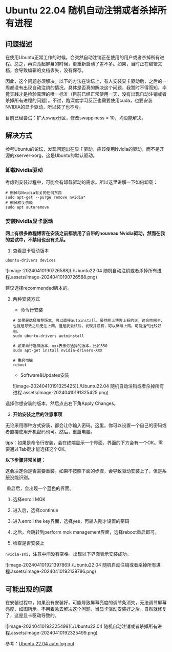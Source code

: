 # Ubuntu 22.04 随机自动注销或者杀掉所有进程

## 问题描述

在使用Ubuntu正常工作的时候，会突然自动注销正在使用的用户或者杀掉所有进程。总之，再次亮起屏幕的时候，更重新启动了差不多。如果，当时正在编辑文档，会导致编辑的文档丢失，没有保存。

因此，这个问题必须解决。以下的方法在论坛上，有人安装显卡驱动后，之后的一周都没有出现自动注销的情况。具体是否真的解决这个问题，我暂时不得而知，毕竟实践才是检验真理的唯一标准（目前已经正常使用一天，没有出现自动注销或者杀掉所有进程的问题）。不过，跑深度学习反正也需要使用cuda，也要安装NVIDIA的显卡驱动，所以装了也不亏。

目前已经尝试：扩大swap分区，修改swappiness = 10，均没能解决。

## 解决方式

参考Ubuntu的论坛，发现问题出在显卡驱动，应该使用Nvidia的驱动，而不是开源的xserver-xorg，这是Ubuntu的默认驱动。

### 卸载Nvidia驱动

考虑到安装过程中，可能会有卸载驱动的需求。所以这里讲解一下如何卸载：

```shell
# 删掉与Nvidia有关的任何东西
sudo apt-get --purge remove nvidia*
# 删掉相关依赖
sudo apt autoremove
```



### 安装Nvidia显卡驱动

**网上有很多教程博客在安装之前都禁用了自带的nouveau Nvidia驱动，然而在我的尝试中，不禁用也没有关系。**

1. 查看显卡驱动版本

`ubuntu-drivers devices`

![image-20240410190726588](./Ubuntu22.04 随机自动注销或者杀掉所有进程.assets/image-20240410190726588.png)

建议选择recommended版本的。

2. 两种安装方式

   - 命令行安装

   ```shell
   # 如果是选择推荐版本，可以直接autoinstall。虽然网上博客上有的说，这会吃网卡，也就是导致之后无法上网，但是我尝试后，发现并没有，可以继续上网。可能运气比较好吧。
   sudo ubuntu-drivers autoinstall
   
   # 如果自行选择版本，xxx表示你选择的版本，比如550
   sudo apt-get install nvidia-drivers-XXX 
   
   # 重启电脑
   reboot
   ```

   - Software&Updates安装

   ![image-20240410191325425](./Ubuntu22.04 随机自动注销或者杀掉所有进程.assets/image-20240410191325425.png)

选择你想安装的版本，然后点击右下角Apply Changes。

3. **开始安装之后的注意事项**

无论采用哪种方式安装，都会让你输入密码。这里，你可以设置一个自己的密码或者直接使用开机密码也可。然后，重启电脑。

tips：如果是命令行安装，会在终端显示一个界面，界面的下方会有一个OK。需要通过Tab键才能选择这个OK。

**以下步骤非常关键：**

​	这会决定你是否需要重装。如果不按照下面的步骤，会导致驱动安装上了，但是系统没能识别。

​	重启后，会出现一个蓝色的界面。

1. 选择enroll MOK
2. 进入后，选择continue
3. 进入enroll the key界面，选择yes，再输入刚才设置的密码
4. 之后，会跳转到perform mok management界面，选择reboot重启即可。



4. 检查是否安装上

`nvidia-smi`，注意中间没有空格。出现以下界面表示安装成功。

![image-20240410192139786](./Ubuntu22.04 随机自动注销或者杀掉所有进程.assets/image-20240410192139786.png)



## 可能出现的问题

在安装过程中，如果没有安装好，可能导致屏幕亮度的调节条消失，无法调节屏幕亮度，如图所示。不用着急去解决这个问题，当显卡驱动安装好之后，自然就修复了，这是显卡驱动导致的。

![image-20240410192325499](./Ubuntu22.04 随机自动注销或者杀掉所有进程.assets/image-20240410192325499.png)

参考：[Ubuntu 22.04 auto log out](https://askubuntu.com/questions/1414900/automatic-logout-using-ubuntu-22-04-lts)